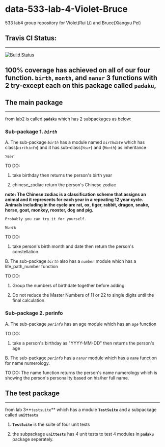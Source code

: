 # data-533-lab-4-Violet-Bruce
533 lab4 group repository for Violet(Rui Li) and Bruce(Xiangyu Pei)

## Travis CI Status:
***
[![Build Status](https://travis-ci.org/lirui315/data-533-lab-4-Violet-Bruce.svg?branch=master)](https://travis-ci.org/lirui315/data-533-lab-4-Violet-Bruce)

## 100% coverage has achieved on all of our four function. `birth`, `month`, and `nanur` 3 functions with 2 try-except each on this package called `padaku`, 


## The main package 
***
from lab2 is called **`padaku`** which has 2 subpackages as below:

### Sub-package 1. *`birth`*

A. The sub-package *`birth`* has a module named *`birthdate`* which has class(*`birthinfo`*) and it has  sub-class(*`Year`*) and (*`Month`*) as inheritance

*`Year`*

TO DO: 
1. take birthday then returns the person's birth year

2. chinese_zodiac return the person's Chinese zodiac

**note: The Chinese zodiac is a classification scheme that assigns an animal and it represents for each year in a repeating 12 year cycle. Animals including in the cycle are rat, ox, tiger, rabbit, dragon, snake, horse, goat, monkey, rooster, dog and pig.**

`Probably you can try it for yourself.`

*`Month`*

TO DO:
1. take person's birth month and date then return the person's constellation


B. The sub-package *`birth`* also has a *`number`* module which has a life_path_number function

TO DO: 
1. Group the numbers of birthdate together before adding

2. Do not reduce the Master Numbers of 11 or 22 to single digits until the final calculation.


### Sub-package 2. perinfo

A. The sub-package *`perinfo`* has an age module which has an *`age`* function

TO DO:
1. take a person's birthday as "YYYY-MM-DD" then returns the person's age


B. The sub-package *`perinfo`* has a *`nanur`* module which has a *`name`* function for name numerology.

TO DO:
The name function returns the person's name numerology which is showing the person's personality based on his/her full name. 

## The test package 
***
from lab 3**`testsuite`** which has a module **`TestSuite`** and a subpackage called **`unittests`**

1. **`TestSuite`** is the suite of four unit tests

2. the subpackage **`unittests`** has 4 unit tests to test 4 modules in **`padaku`** package seperately.
